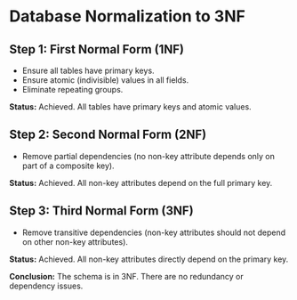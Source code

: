 # Database Normalization to 3NF

## Step 1: First Normal Form (1NF)
- Ensure all tables have primary keys.
- Ensure atomic (indivisible) values in all fields.
- Eliminate repeating groups.

**Status:** Achieved. All tables have primary keys and atomic values.

## Step 2: Second Normal Form (2NF)
- Remove partial dependencies (no non-key attribute depends only on part of a composite key).

**Status:** Achieved. All non-key attributes depend on the full primary key.

## Step 3: Third Normal Form (3NF)
- Remove transitive dependencies (non-key attributes should not depend on other non-key attributes).

**Status:** Achieved. All non-key attributes directly depend on the primary key.

**Conclusion:** The schema is in 3NF. There are no redundancy or dependency issues.


